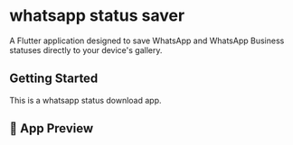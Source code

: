 # whatsapp status saver

A Flutter application designed to save WhatsApp and WhatsApp Business statuses directly to your device's gallery.

## Getting Started

This is a whatsapp status download app.

## 📱 App Preview

